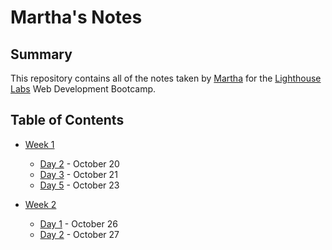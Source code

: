 # Martha's Notes
## Summary 

This repository contains all of the notes taken by [Martha](https://github.com/mjstaus) for the [Lighthouse Labs](https://www.lighthouselabs.ca/) Web Development Bootcamp.

## Table of Contents

- [Week 1](/Week_1)
  - [Day 2](/Day_2) - October 20
  - [Day 3](/Day_3) - October 21
  - [Day 5](/Day_5) - October 23

- [Week 2](/Week_2)
  - [Day 1](Day_1) - October 26
  - [Day 2](Day_2) - October 27

